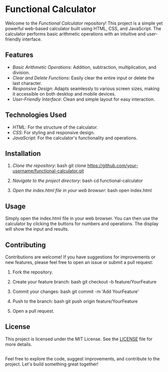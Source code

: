 # Functional Calculator

Welcome to the *Functional Calculator* repository! This project is a simple yet powerful web-based calculator built using HTML, CSS, and JavaScript. The calculator performs basic arithmetic operations with an intuitive and user-friendly interface.

## Features

- *Basic Arithmetic Operations*: Addition, subtraction, multiplication, and division.
- *Clear and Delete Functions*: Easily clear the entire input or delete the last character.
- *Responsive Design*: Adapts seamlessly to various screen sizes, making it accessible on both desktop and mobile devices.
- *User-Friendly Interface*: Clean and simple layout for easy interaction.

## Technologies Used

- *HTML*: For the structure of the calculator.
- *CSS*: For styling and responsive design.
- *JavaScript*: For the calculator's functionality and operations.

## Installation

1. *Clone the repository*:
   bash
   git clone https://github.com/your-username/functional-calculator.git
   
2. *Navigate to the project directory*:
   bash
   cd functional-calculator
   
3. *Open the index.html file in your web browser*:
   bash
   open index.html
   

## Usage

Simply open the index.html file in your web browser. You can then use the calculator by clicking the buttons for numbers and operations. The display will show the input and results.

## Contributing

Contributions are welcome! If you have suggestions for improvements or new features, please feel free to open an issue or submit a pull request.

1. Fork the repository.
2. Create your feature branch:
   bash
   git checkout -b feature/YourFeature
   
3. Commit your changes:
   bash
   git commit -m 'Add YourFeature'
   
4. Push to the branch:
   bash
   git push origin feature/YourFeature
   
5. Open a pull request.

## License

This project is licensed under the MIT License. See the [LICENSE](LICENSE) file for more details.
##
Feel free to explore the code, suggest improvements, and contribute to the project. Let's build something great together!
